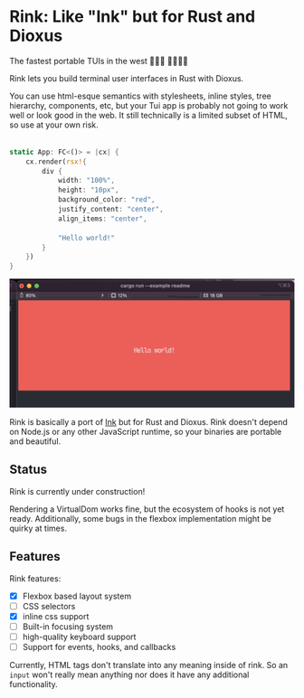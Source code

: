 # Rink: Like "Ink" but for Rust and Dioxus

The fastest portable TUIs in the west 
 🔫🤠🔫
   🐎🔥🔥🔥

Rink lets you build terminal user interfaces in Rust with Dioxus. 

You can use html-esque semantics with stylesheets, inline styles, tree hierarchy, components, etc, but your Tui app is probably not going to work well or look good in the web. It still technically is a limited subset of HTML, so use at your own risk.

```rust

static App: FC<()> = |cx| {
    cx.render(rsx!{
        div { 
            width: "100%", 
            height: "10px",
            background_color: "red",
            justify_content: "center",
            align_items: "center",

            "Hello world!"
        }
    })
}
```

![demo app](examples/example.png)


Rink is basically a port of [Ink](https://github.com/vadimdemedes/ink) but for Rust and Dioxus. Rink doesn't depend on Node.js or any other JavaScript runtime, so your binaries are portable and beautiful.

## Status


Rink is currently under construction!

Rendering a VirtualDom works fine, but the ecosystem of hooks is not yet ready. Additionally, some bugs in the flexbox implementation might be quirky at times.

## Features

Rink features:
- [x] Flexbox based layout system
- [ ] CSS selectors
- [x] inline css support
- [ ] Built-in focusing system
- [ ] high-quality keyboard support
- [ ] Support for events, hooks, and callbacks

Currently, HTML tags don't translate into any meaning inside of rink. So an `input` won't really mean anything nor does it have any additional functionality.
